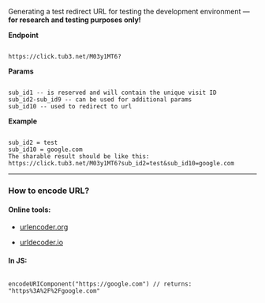 Generating a test redirect URL for testing the development environment — **for research and testing purposes only!**

**Endpoint**
```

https://click.tub3.net/M03y1MT6?

```

**Params**
```

sub_id1 -- is reserved and will contain the unique visit ID 
sub_id2-sub_id9 -- can be used for additional params 
sub_id10 -- used to redirect to url

```

**Example** 
```

sub_id2 = test
sub_id10 = google.com
The sharable result should be like this:
https://click.tub3.net/M03y1MT6?sub_id2=test&sub_id10=google.com

```

---

### How to encode URL?

#### Online tools:

- [urlencoder.org](https://www.urlencoder.org/)
    
- [urldecoder.io](https://www.urldecoder.io/)
    

#### In JS:

```

encodeURIComponent("https://google.com") // returns: "https%3A%2F%2Fgoogle.com"

```

